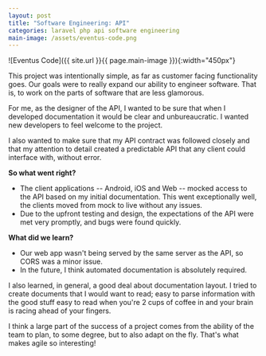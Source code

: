 ```yaml
---
layout: post
title: "Software Engineering: API"
categories: laravel php api software engineering
main-image: /assets/eventus-code.png
---
```


![Eventus Code]({{ site.url }}{{ page.main-image }}){:width="450px"}

This project was intentionally simple, as far as customer facing functionality goes. Our goals were to really expand our ability to engineer software. That is, to work on the parts of software that are less glamorous.

For me, as the designer of the API, I wanted to be sure that when I developed documentation it would be clear and unbureaucratic. I wanted new developers to feel welcome to the project.

I also wanted to make sure that my API contract was followed closely and that my attention to detail created a predictable API that any client could interface with, without error.

**So what went right?**
- The client applications -- Android, iOS and Web -- mocked access to the API based on my initial documentation. This went exceptionally well, the clients moved from mock to live without any issues.
- Due to the upfront testing and design, the expectations of the API were met very promptly, and bugs were found quickly.

**What did we learn?**
- Our web app wasn't being served by the same server as the API, so CORS was a minor issue.
- In the future, I think automated documentation is absolutely required.

I also learned, in general, a good deal about documentation layout. I tried to create documents that I would want to read; easy to parse information with the good stuff easy to read when you're 2 cups of coffee in and your brain is racing ahead of your fingers.

I think a large part of the success of a project comes from the ability of the team to plan, to some degree, but to also adapt on the fly. That's what makes agile so interesting!
